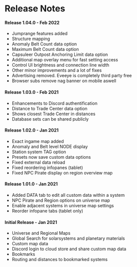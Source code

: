 # Release Notes

#### Release 1.04.0 - Feb 2022
- Jumprange features added
- Structure mapping
- Anomaly Belt Count data option
- Maximum Belt Count data option
- Capsuleer Outpost Anchoring Limit data option
- Additional map overlay menu for fast setting access
- Control UI brightness and connection line width
- Other minor improvements and a lot of fixes
- Advertising removed. Eveeye is completely third party free
- Browser subs remove nag banner on mobile aswell

#### Release 1.03.0 - Feb 2021
- Enhancements to Discord authentification  
- Distance to Trade Center data option  
- Shows closest Trade Center in distances  
- Database sets can be shared publicly
 
#### Release 1.02.0 - Jan 2021
 - Exact ingame map added 
 - Anomaly and Belt level NODE display 
 - Station system TAG option
 - Presets now save custom data options
 - Fixed external data reload
 - Fixed reordering infopanes (tablet)
 - Fixed NPC Pirate display on region overview map

#### Release 1.01.0 - Jan 2021
- Added DATA tab to edit all custom data within a system 
- NPC Pirate and Region options on universe map 
- Enable adjacent systems in universe map settings 
- Reorder infopane tabs (tablet only)

#### Initial Release - Jan 2021
 - Universe and Regional Maps
 - Global Search for solarsystems and planetary materials
 - Custom map data
 - Discord login to cloud store and share custom map data
 - Bookmarks
 - Routing and distances to bookmarked systems




<!--stackedit_data:
eyJoaXN0b3J5IjpbMzQ3MzI3NDM5LDM0NzMyNzQzOSw5ODM4Mz
AyNTcsODk3NTY5MjY3LC0xNTIyMzE5NTUsLTE0MDMwMjcwNTcs
MjA5NDc0Njc2OCw4Mzg3MzkyMzksLTExMDY1ODE1MjUsNDg5OT
Y5MDc1LDIwMDU1MDU3NTIsMTM3MzE5OTQ5MCwxMzIyMzc3Mjg5
LC0xNzEzNTQxODgwLC0xNTgzMDgyMzQzLDc2MjE0Mzg5NywxOD
gzNDg1NjgsNjM2OTgyMjQ4LDExNDYxMTU5OTIsMTM5NzE0OTU1
Ml19
-->